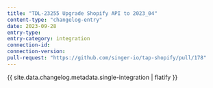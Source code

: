 ```yaml
---
title: "TDL-23255 Upgrade Shopify API to 2023_04"
content-type: "changelog-entry"
date: 2023-09-28
entry-type: 
entry-category: integration
connection-id: 
connection-version: 
pull-request: "https://github.com/singer-io/tap-shopify/pull/178"
---
```

{{ site.data.changelog.metadata.single-integration | flatify }}